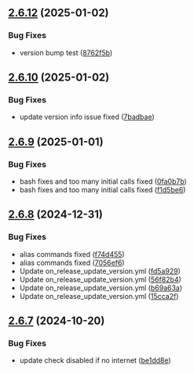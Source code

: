 ## [2.6.12](https://github.com/ashindiano/dyno/compare/v2.6.10...v2.6.12) (2025-01-02)


### Bug Fixes

* version bump test ([8762f5b](https://github.com/ashindiano/dyno/commit/8762f5b3ab291a711cb7313bc65172a6220f7f16))



## [2.6.10](https://github.com/ashindiano/dyno/compare/v2.6.9...v2.6.10) (2025-01-02)


### Bug Fixes

* update version info issue fixed ([7badbae](https://github.com/ashindiano/dyno/commit/7badbae2565620f9aacb5d3d00da345ae4e5708e))



## [2.6.9](https://github.com/ashindiano/dyno/compare/v2.6.8...v2.6.9) (2025-01-01)


### Bug Fixes

* bash fixes and too many initial calls fixed ([0fa0b7b](https://github.com/ashindiano/dyno/commit/0fa0b7ba861da5b9f1ba856652cac2cd8081bb00))
* bash fixes and too many initial calls fixed ([f1d5be6](https://github.com/ashindiano/dyno/commit/f1d5be69af34c1dd991eab76b447eefd51cea6e8))



## [2.6.8](https://github.com/ashindiano/dyno/compare/v2.6.7...v2.6.8) (2024-12-31)


### Bug Fixes

* alias commands fixed ([f74d455](https://github.com/ashindiano/dyno/commit/f74d455ab8f941ea806734677319335aaf5a6ab9))
* alias commands fixed ([7056ef6](https://github.com/ashindiano/dyno/commit/7056ef6b50a4eef535bbf0abdc5e18a63ddf552f))
* Update on_release_update_version.yml ([fd5a929](https://github.com/ashindiano/dyno/commit/fd5a9297ad58bc8e643d116a8df8f221ccb41d0e))
* Update on_release_update_version.yml ([56f82b4](https://github.com/ashindiano/dyno/commit/56f82b42fcec012e1265331012381d352a0ebae8))
* Update on_release_update_version.yml ([b69a63a](https://github.com/ashindiano/dyno/commit/b69a63a5634d23224eff615b882e425a48a469b0))
* Update on_release_update_version.yml ([15cca2f](https://github.com/ashindiano/dyno/commit/15cca2ffaff793dd5c9f0a352acd446f634bf736))



## [2.6.7](https://github.com/ashindiano/dyno/compare/v2.6.6...v2.6.7) (2024-10-20)


### Bug Fixes

* update check disabled if no internet ([be1dd8e](https://github.com/ashindiano/dyno/commit/be1dd8eb14e52a1c277e2d1adf5a7e9a14f8c392))



